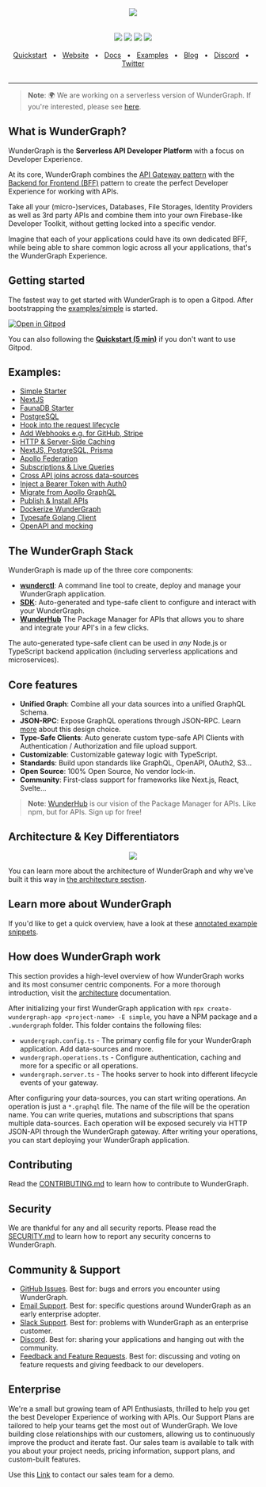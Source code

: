 <div align="center"> <a href="https://wundergraph.com/">
    <img src="./assets/logo2.png" height="auto"/>
  </a>
</div>

<div align="center">
  <br />
  <br />
  <a href="https://github.com/wundergraph/wundergraph/blob/main/CONTRIBUTING.md"><img src="https://img.shields.io/badge/PRs-welcome-brightgreen.svg" /></a>
  <a href="https://github.com/wundergraph/wundergraph/blob/main/LICENSE"><img src="https://img.shields.io/badge/license-Apache%202-blue" /></a>
  <a href="https://discord.gg/Jjmc8TC"><img src="https://img.shields.io/badge/chat-on%20discord-blue.svg" /></a>
  <a href="https://form.typeform.com/to/fuRWxErj?typeform-embed-id=8749569972809419&typeform-embed=popup-blank&typeform-source=wundergraph.com&typeform-medium=embed-sdk&typeform-medium-version=next"><img src="https://img.shields.io/badge/enterprise-support-blue.svg" /></a>
  <br />
  <br />
  <a href="https://docs.wundergraph.com/getting-started">Quickstart</a>
  <span>&nbsp;&nbsp;•&nbsp;&nbsp;</span>
  <a href="https://wundergraph.com/">Website</a>
  <span>&nbsp;&nbsp;•&nbsp;&nbsp;</span>
  <a href="https://docs.wundergraph.com">Docs</a>
  <span>&nbsp;&nbsp;•&nbsp;&nbsp;</span>
  <a href="https://docs.wundergraph.com/docs/examples">Examples</a>
  <span>&nbsp;&nbsp;•&nbsp;&nbsp;</span>
  <a href="https://wundergraph.com/blog">Blog</a>
  <span>&nbsp;&nbsp;•&nbsp;&nbsp;</span>
  <a href="https://discord.gg/Jjmc8TC">Discord</a>
  <span>&nbsp;&nbsp;•&nbsp;&nbsp;</span>
  <a href="https://twitter.com/wundergraphcom">Twitter</a>
  <br />
  <br />
  <hr />
</div>

> **Note**: 🌍 We are working on a serverless version of WunderGraph. If you're interested, please see [here](https://wundergraph.com/pricing).

## What is WunderGraph?

WunderGraph is the **Serverless API Developer Platform** with a focus on Developer Experience.

At its core, WunderGraph combines the [API Gateway pattern](https://microservices.io/patterns/apigateway.html) with
the [Backend for Frontend (BFF)](https://samnewman.io/patterns/architectural/bff/) pattern to create the perfect
Developer Experience for working with APIs.

Take all your (micro-)services, Databases, File Storages, Identity Providers as well as 3rd party APIs and combine them
into your own Firebase-like Developer Toolkit, without getting locked into a specific vendor.

Imagine that each of your applications could have its own dedicated BFF, while being able to share common logic across
all your applications, that's the WunderGraph Experience.

## Getting started

The fastest way to get started with WunderGraph is to open a Gitpod. After bootstrapping the [examples/simple](examples/simple) is started.

[![Open in Gitpod](https://gitpod.io/button/open-in-gitpod.svg)](https://gitpod.io/#https://github.com/wundergraph/wundergraph)

You can also following the [**Quickstart (5
min)**](https://wundergraph.com/docs/guides/getting_started/quickstart) if you don't want to use Gitpod.

## Examples:

- [Simple Starter](/examples/simple)
- [NextJS](/examples/nextjs)
- [FaunaDB Starter](/examples/faunadb-nextjs)
- [PostgreSQL](/examples/postgres)
- [Hook into the request lifecycle](/examples/hooks)
- [Add Webhooks e.g. for GitHub, Stripe](./examples/webhooks)
- [HTTP & Server-Side Caching](/examples/caching)
- [NextJS, PostgreSQL, Prisma](/examples/nextjs-postgres-prisma)
- [Apollo Federation](/examples/apollo-federation)
- [Subscriptions & Live Queries](./examples/nextjs-postgres-prisma)
- [Cross API joins across data-sources](/examples/cross-api-joins)
- [Inject a Bearer Token with Auth0](./examples/inject-bearer)
- [Migrate from Apollo GraphQL](./examples/migrate-from-apollo)
- [Publish & Install APIs](./examples/publish-install-api)
- [Dockerize WunderGraph](https://github.com/wundergraph/docker)
- [Typesafe Golang Client](/examples/golang-client)
- [OpenAPI and mocking](/examples/openapi-mocking)

## The WunderGraph Stack

WunderGraph is made up of the three core components:

- [**wunderctl**](packages/wunderctl): A command line tool to create, deploy and manage your WunderGraph application.
- [**SDK**](packages/sdk): Auto-generated and type-safe client to configure and interact with your WunderGraph.
- [**WunderHub**](https://hub.wundergraph.com/) The Package Manager for APIs that allows you to share and integrate your
  API's in a few clicks.

The auto-generated type-safe client can be used in _any_ Node.js or TypeScript backend application (including serverless
applications and microservices).

## Core features

- **Unified Graph**: Combine all your data sources into a unified GraphQL Schema.
- **JSON-RPC**: Expose GraphQL operations through JSON-RPC.
  Learn [more](https://wundergraph-landing-git-feat-update-landing-jensneuse.vercel.app/blog/graphql_is_not_meant_to_be_exposed_over_the_internet)
  about this design choice.
- **Type-Safe Clients**: Auto generate custom type-safe API Clients with Authentication / Authorization and file upload
  support.
- **Customizable**: Customizable gateway logic with TypeScript.
- **Standards**: Build upon standards like GraphQL, OpenAPI, OAuth2, S3...
- **Open Source**: 100% Open Source, No vendor lock-in.
- **Community**: First-class support for frameworks like Next.js, React, Svelte...

> **Note**: [WunderHub](https://hub.wundergraph.com/) is our vision of the Package Manager for APIs. Like npm, but for APIs. Sign up for free!

## Architecture & Key Differentiators

<div align="center">
    <img src="./assets/architecture.jpg" height="auto"/>
</div>

You can learn more about the architecture of WunderGraph and why we’ve built it this way in [the architecture section](docs/architecture.md).

## Learn more about WunderGraph

If you'd like to get a quick overview,
have a look at these [annotated example snippets](docs/at-a-glance.md).

## How does WunderGraph work

This section provides a high-level overview of how WunderGraph works and its most consumer centric components. For a
more thorough introduction, visit the [architecture](./docs/architecture) documentation.

After initializing your first WunderGraph application with `npx create-wundergraph-app <project-name> -E simple`, you have a NPM package and
a `.wundergraph` folder. This folder contains the following files:

- `wundergraph.config.ts` - The primary config file for your WunderGraph application. Add data-sources and more.
- `wundergraph.operations.ts` - Configure authentication, caching and more for a specific or all operations.
- `wundergraph.server.ts` - The hooks server to hook into different lifecycle events of your gateway.

After configuring your data-sources, you can start writing operations. An operation is just a `*.graphql` file. The name
of the file will be the operation name. You can write queries, mutations and subscriptions that spans multiple
data-sources. Each operation will be exposed securely via HTTP JSON-API through the WunderGraph gateway. After writing
your operations, you can start deploying your WunderGraph application.

## Contributing

Read the [CONTRIBUTING.md](CONTRIBUTING.md) to learn how to contribute to WunderGraph.

## Security

We are thankful for any and all security reports. Please read the [SECURITY.md](SECURITY.md) to learn how to report any
security concerns to WunderGraph.

## Community & Support

- [GitHub Issues](https://github.com/wundergraph/wundergraph/issues). Best for: bugs and errors you encounter using WunderGraph.
- [Email Support](mailto:info@wundergraph.com). Best for: specific questions around WunderGraph as an early enterprise adopter.
- [Slack Support](mailto:info@wundergraph.com). Best for: problems with WunderGraph as an enterprise customer.
- [Discord](https://discord.gg/Jjmc8TC). Best for: sharing your applications and hanging out with the community.
- [Feedback and Feature Requests](https://wundergraph.canny.io/). Best for: discussing and voting on feature requests and giving feedback to our developers.

## Enterprise

We're a small but growing team of API Enthusiasts, thrilled to help you get the best Developer Experience of working
with APIs. Our Support Plans are tailored to help your teams get the most out of WunderGraph. We love building close relationships
with our customers, allowing us to continuously improve the product and iterate fast. Our sales team is available to talk with you about your project needs, pricing information, support plans, and
custom-built features.

Use this [Link](https://form.typeform.com/to/fuRWxErj?typeform-embed-id=9220606329610526&typeform-embed=popup-blank&typeform-source=wundergraph.com&typeform-medium=embed-sdk&typeform-medium-version=next)
to contact our sales team for a demo.
